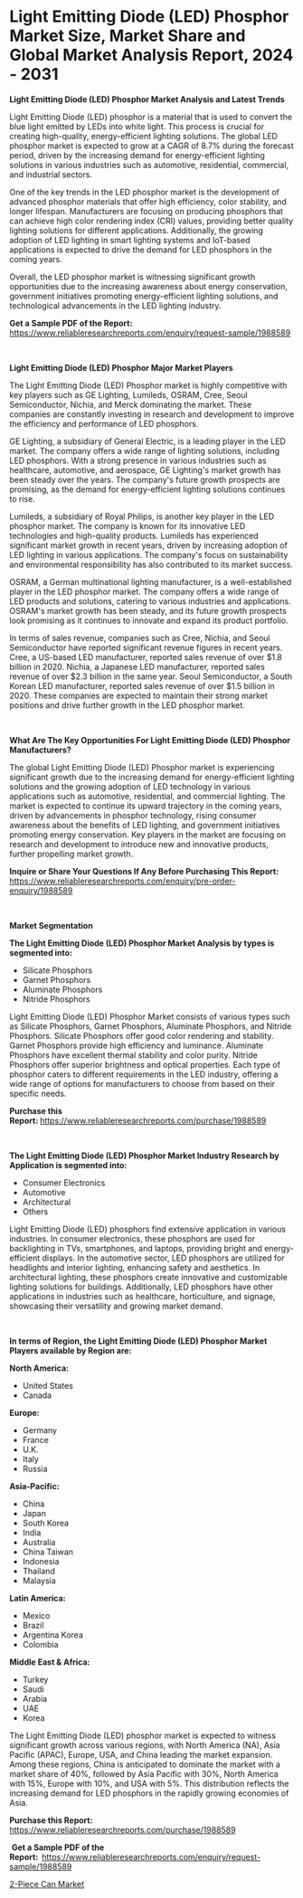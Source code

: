 <p><h1>Light Emitting Diode (LED) Phosphor Market Size, Market Share and Global Market Analysis Report, 2024 - 2031</h1></p><p><strong>Light Emitting Diode (LED) Phosphor Market Analysis and Latest Trends</strong></p>
<p><p>Light Emitting Diode (LED) phosphor is a material that is used to convert the blue light emitted by LEDs into white light. This process is crucial for creating high-quality, energy-efficient lighting solutions. The global LED phosphor market is expected to grow at a CAGR of 8.7% during the forecast period, driven by the increasing demand for energy-efficient lighting solutions in various industries such as automotive, residential, commercial, and industrial sectors.</p><p>One of the key trends in the LED phosphor market is the development of advanced phosphor materials that offer high efficiency, color stability, and longer lifespan. Manufacturers are focusing on producing phosphors that can achieve high color rendering index (CRI) values, providing better quality lighting solutions for different applications. Additionally, the growing adoption of LED lighting in smart lighting systems and IoT-based applications is expected to drive the demand for LED phosphors in the coming years.</p><p>Overall, the LED phosphor market is witnessing significant growth opportunities due to the increasing awareness about energy conservation, government initiatives promoting energy-efficient lighting solutions, and technological advancements in the LED lighting industry.</p></p>
<p><strong>Get a Sample PDF of the Report:&nbsp;</strong> <a href="https://www.reliableresearchreports.com/enquiry/request-sample/1988589">https://www.reliableresearchreports.com/enquiry/request-sample/1988589</a></p>
<p>&nbsp;</p>
<p><strong>Light Emitting Diode (LED) Phosphor Major Market Players</strong></p>
<p><p>The Light Emitting Diode (LED) Phosphor market is highly competitive with key players such as GE Lighting, Lumileds, OSRAM, Cree, Seoul Semiconductor, Nichia, and Merck dominating the market. These companies are constantly investing in research and development to improve the efficiency and performance of LED phosphors.</p><p>GE Lighting, a subsidiary of General Electric, is a leading player in the LED market. The company offers a wide range of lighting solutions, including LED phosphors. With a strong presence in various industries such as healthcare, automotive, and aerospace, GE Lighting's market growth has been steady over the years. The company's future growth prospects are promising, as the demand for energy-efficient lighting solutions continues to rise.</p><p>Lumileds, a subsidiary of Royal Philips, is another key player in the LED phosphor market. The company is known for its innovative LED technologies and high-quality products. Lumileds has experienced significant market growth in recent years, driven by increasing adoption of LED lighting in various applications. The company's focus on sustainability and environmental responsibility has also contributed to its market success.</p><p>OSRAM, a German multinational lighting manufacturer, is a well-established player in the LED phosphor market. The company offers a wide range of LED products and solutions, catering to various industries and applications. OSRAM's market growth has been steady, and its future growth prospects look promising as it continues to innovate and expand its product portfolio.</p><p>In terms of sales revenue, companies such as Cree, Nichia, and Seoul Semiconductor have reported significant revenue figures in recent years. Cree, a US-based LED manufacturer, reported sales revenue of over $1.8 billion in 2020. Nichia, a Japanese LED manufacturer, reported sales revenue of over $2.3 billion in the same year. Seoul Semiconductor, a South Korean LED manufacturer, reported sales revenue of over $1.5 billion in 2020. These companies are expected to maintain their strong market positions and drive further growth in the LED phosphor market.</p></p>
<p>&nbsp;</p>
<p><strong>What Are The Key Opportunities For Light Emitting Diode (LED) Phosphor Manufacturers?</strong></p>
<p><p>The global Light Emitting Diode (LED) Phosphor market is experiencing significant growth due to the increasing demand for energy-efficient lighting solutions and the growing adoption of LED technology in various applications such as automotive, residential, and commercial lighting. The market is expected to continue its upward trajectory in the coming years, driven by advancements in phosphor technology, rising consumer awareness about the benefits of LED lighting, and government initiatives promoting energy conservation. Key players in the market are focusing on research and development to introduce new and innovative products, further propelling market growth.</p></p>
<p><strong>Inquire or Share Your Questions If Any Before Purchasing This Report:</strong> <a href="https://www.reliableresearchreports.com/enquiry/pre-order-enquiry/1988589">https://www.reliableresearchreports.com/enquiry/pre-order-enquiry/1988589</a></p>
<p>&nbsp;</p>
<p><strong>Market Segmentation</strong></p>
<p><strong>The Light Emitting Diode (LED) Phosphor Market Analysis by types is segmented into:</strong></p>
<p><ul><li>Silicate Phosphors</li><li>Garnet Phosphors</li><li>Aluminate Phosphors</li><li>Nitride Phosphors</li></ul></p>
<p><p>Light Emitting Diode (LED) Phosphor Market consists of various types such as Silicate Phosphors, Garnet Phosphors, Aluminate Phosphors, and Nitride Phosphors. Silicate Phosphors offer good color rendering and stability. Garnet Phosphors provide high efficiency and luminance. Aluminate Phosphors have excellent thermal stability and color purity. Nitride Phosphors offer superior brightness and optical properties. Each type of phosphor caters to different requirements in the LED industry, offering a wide range of options for manufacturers to choose from based on their specific needs.</p></p>
<p><strong>Purchase this Report:&nbsp;</strong><a href="https://www.reliableresearchreports.com/purchase/1988589">https://www.reliableresearchreports.com/purchase/1988589</a></p>
<p>&nbsp;</p>
<p><strong>The Light Emitting Diode (LED) Phosphor Market Industry Research by Application is segmented into:</strong></p>
<p><ul><li>Consumer Electronics</li><li>Automotive</li><li>Architectural</li><li>Others</li></ul></p>
<p><p>Light Emitting Diode (LED) phosphors find extensive application in various industries. In consumer electronics, these phosphors are used for backlighting in TVs, smartphones, and laptops, providing bright and energy-efficient displays. In the automotive sector, LED phosphors are utilized for headlights and interior lighting, enhancing safety and aesthetics. In architectural lighting, these phosphors create innovative and customizable lighting solutions for buildings. Additionally, LED phosphors have other applications in industries such as healthcare, horticulture, and signage, showcasing their versatility and growing market demand.</p></p>
<p>&nbsp;</p>
<p><strong>In terms of Region, the Light Emitting Diode (LED) Phosphor Market Players available by Region are:</strong></p>
<p>
    <p> <strong> North America: </strong>
        <ul>
            <li>United States</li>
            <li>Canada</li>
        </ul>
        </p> 
    <p> <strong> Europe: </strong>
        <ul>
            <li>Germany</li>
            <li>France</li>
            <li>U.K.</li>
            <li>Italy</li>
            <li>Russia</li>
        </ul>
        </p> 
    <p> <strong> Asia-Pacific: </strong>
        <ul>
            <li>China</li>
            <li>Japan</li>
            <li>South Korea</li>
            <li>India</li>
            <li>Australia</li>
            <li>China Taiwan</li>
            <li>Indonesia</li>
            <li>Thailand</li>
            <li>Malaysia</li>
        </ul>
        </p> 
    <p> <strong> Latin America: </strong>
        <ul>
            <li>Mexico</li>
            <li>Brazil</li>
            <li>Argentina Korea</li>
            <li>Colombia</li>
        </ul>
        </p> 
    <p> <strong> Middle East & Africa: </strong>
        <ul>
            <li>Turkey</li>
            <li>Saudi</li>
            <li>Arabia</li>
            <li>UAE</li>
            <li>Korea</li>
        </ul>
    </p>
    </p>
<p><p>The Light Emitting Diode (LED) phosphor market is expected to witness significant growth across various regions, with North America (NA), Asia Pacific (APAC), Europe, USA, and China leading the market expansion. Among these regions, China is anticipated to dominate the market with a market share of 40%, followed by Asia Pacific with 30%, North America with 15%, Europe with 10%, and USA with 5%. This distribution reflects the increasing demand for LED phosphors in the rapidly growing economies of Asia.</p></p>
<p><strong>Purchase this Report: </strong><a href="https://www.reliableresearchreports.com/purchase/1988589">https://www.reliableresearchreports.com/purchase/1988589</a></p>
<p>&nbsp;<strong>Get a Sample PDF of the Report:&nbsp;&nbsp;</strong><a href="https://www.reliableresearchreports.com/enquiry/request-sample/1988589">https://www.reliableresearchreports.com/enquiry/request-sample/1988589</a></p>
<p><strong></strong></p>
<p><p><a href="https://copper-carbon-84f.notion.site/2-Piece-Can-Market-Size-Market-Trends-and-Growth-Outlook-forecasted-for-period-from-2024-to-2031-f904925546af4f04a04c7d96af8f7b5c">2-Piece Can Market</a></p></p>
